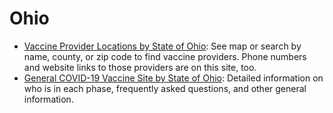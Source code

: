 # Ohio
- [Vaccine Provider Locations by State of Ohio](https://vaccine.coronavirus.ohio.gov/): See map or search by name, county, or zip code to find vaccine providers. Phone numbers and website links to those providers are on this site, too. 
- [General COVID-19 Vaccine Site by State of Ohio](https://coronavirus.ohio.gov/wps/portal/gov/covid-19/covid-19-vaccination-program/welcome/covid-19-vaccination-program): Detailed information on who is in each phase, frequently asked questions, and other general information.
